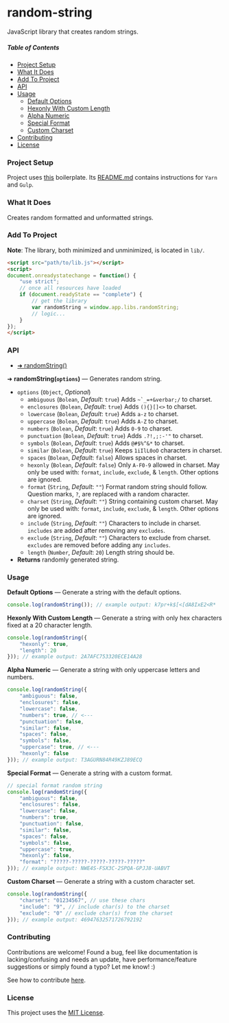 # random-string

JavaScript library that creates random strings.

##### Table of Contents

- [Project Setup](#project-setup)
- [What It Does](#what-it-does)
- [Add To Project](#add-to-project)
- [API](#api)
- [Usage](#usage)
    - [Default Options](#example-default-options)
    - [Hexonly With Custom Length](#example-hexonly-length)
    - [Alpha Numeric](#example-alpha-numeric)
    - [Special Format](#example-special-format)
    - [Custom Charset](#example-custom-charset)
- [Contributing](#contributing)
- [License](#license)

<a name="project-setup"></a>
### Project Setup

Project uses [this](https://github.com/cgabriel5/snippets/tree/master/boilerplate/application) boilerplate. Its [README.md](https://github.com/cgabriel5/snippets/blob/master/boilerplate/application/README.md#-read-before-use) contains instructions for `Yarn` and `Gulp`.

<a name="what-it-does"></a>
### What It Does

Creates random formatted and unformatted strings.

<a name="add-to-project"></a>
### Add To Project

**Note**: The library, both minimized and unminimized, is located in `lib/`.

```html
<script src="path/to/lib.js"></script>
<script>
document.onreadystatechange = function() {
    "use strict";
    // once all resources have loaded
    if (document.readyState == "complete") {
        // get the library
        var randomString = window.app.libs.randomString;
        // logic...
    }
});
</script>
```

<a name="api"></a>
### API

- [➜ randomString()](#main-function)

<a name="main-function"></a>
➜ **randomString(`options`)** &mdash; Generates random string.

- `options` (`Object`, _Optional_)
    - `ambiguous` (`Bolean`, _Default_: `true`) Adds <code>~`_=+\&verbar;/</code> to charset.
    - `enclosures` (`Bolean`, _Default_: `true`) Adds `(){}[]<>` to charset.
    - `lowercase` (`Bolean`, _Default_: `true`) Adds `a-z` to charset.
    - `uppercase` (`Bolean`, _Default_: `true`) Adds `A-Z` to charset.
    - `numbers` (`Bolean`, _Default_: `true`) Adds `0-9` to charset.
    - `punctuation` (`Bolean`, _Default_: `true`) Adds `.?!,;:-'"` to charset.
    - `symbols` (`Bolean`, _Default_: `true`) Adds `@#$%^&*` to charset.
    - `similar` (`Bolean`, _Default_: `true`) Keeps `1iIlL0oO` characters in charset.
    - `spaces` (`Bolean`, _Default_: `false`) Allows spaces in charset.
    - `hexonly` (`Bolean`, _Default_: `false`) Only `A-F0-9` allowed in charset. May only be used with: `format`, `include`, `exclude`, & `length`. Other options are ignored.
    - `format` (`String`, _Default_: `""`) Format random string should follow. Question marks, `?`, are replaced with a random character.
    - `charset` (`String`, _Default_: `""`) String containing custom charset. May only be used with: `format`, `include`, `exclude`, & `length`. Other options are ignored.
    - `include` (`String`, _Default_: `""`) Characters to include in charset. `includes` are added after removing any `excludes`.
    - `exclude` (`String`, _Default_: `""`) Characters to exclude from charset. `excludes` are removed before adding any `includes`.
    - `length` (`Number`, _Default_: `20`) Length string should be.
- **Returns** randomly generated string.

<a name="usage"></a>
### Usage

<a name="example-default-options"></a>
**Default Options** &mdash; Generate a string with the default options.
```js
console.log(randomString()); // example output: k7pr+k$[<[dA8IxE2<R*
```

<a name="example-hexonly-length"></a>
**Hexonly With Custom Length** &mdash; Generate a string with only hex characters fixed at a 20 character length.
```js
console.log(randomString({
    "hexonly": true,
    "length": 20
})); // example output: 2A7AFC753320ECE14A28
```

<a name="example-alpha-numeric"></a>
**Alpha Numeric** &mdash; Generate a string with only uppercase letters and numbers.
```js
console.log(randomString({
    "ambiguous": false,
    "enclosures": false,
    "lowercase": false,
    "numbers": true, // <---
    "punctuation": false,
    "similar": false,
    "spaces": false,
    "symbols": false,
    "uppercase": true, // <---
    "hexonly": false
})); // example output: T3AGURN84R49KZJ89ECQ
```

<a name="example-special-format"></a>
**Special Format** &mdash; Generate a string with a custom format.
```js
// special format random string
console.log(randomString({
    "ambiguous": false,
    "enclosures": false,
    "lowercase": false,
    "numbers": true,
    "punctuation": false,
    "similar": false,
    "spaces": false,
    "symbols": false,
    "uppercase": true,
    "hexonly": false,
    "format": "?????-?????-?????-?????-?????"
})); // example output: NWE4S-FSX3C-2SPQA-GPJJ8-UABVT
```

<a name="example-custom-charset"></a>
**Custom Charset** &mdash; Generate a string with a custom character set.
```js
console.log(randomString({
    "charset": "01234567", // use these chars
    "include": "9", // include char(s) to the charset
    "exclude": "0" // exclude char(s) from the charset
})); // example output: 46947632571726792192
```

<a name="contributing"></a>
### Contributing

Contributions are welcome! Found a bug, feel like documentation is lacking/confusing and needs an update, have performance/feature suggestions or simply found a typo? Let me know! :)

See how to contribute [here](https://github.com/cgabriel5/random-string/blob/master/CONTRIBUTING.md).

<a name="license"></a>
### License

This project uses the [MIT License](https://github.com/cgabriel5/random-string/blob/master/LICENSE.txt).